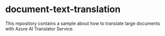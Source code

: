# document-text-translation
This repository contains a sample about how to translate large documents with Azure AI Translator Service.
